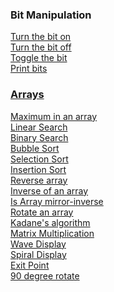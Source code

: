 ### Bit Manipulation
   [Turn the bit on]()<br />
   [Turn the bit off]()<br />
   [Toggle the bit]()<br />
   [Print bits]()<br />

### [Arrays](https://github.com/Sandip75/Programming-in-Java/tree/master/coreJava/arrays)
   [Maximum in an array]()<br />
   [Linear Search](https://github.com/Sandip75/Programming-in-Java/blob/master/coreJava/arrays/LinearSearch.java)<br />
   [Binary Search]()<br />
   [Bubble Sort]()<br />
   [Selection Sort]()<br />
   [Insertion Sort]()<br />
   [Reverse array]()<br />
   [Inverse of an array]()<br />
   [Is Array mirror-inverse]()<br />
   [Rotate an array]()<br />
   [Kadane's algorithm]()<br />
   [Matrix Multiplication]()<br />
   [Wave Display]()<br />
   [Spiral Display]()<br />
   [Exit Point]()<br />
   [90 degree rotate]()<br />

